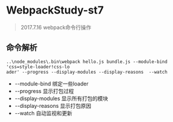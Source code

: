 # WebpackStudy-st7
>2017.7.16
webpack命令行操作

## 命令解析
```
..\node_modules\.bin\webpack hello.js bundle.js --module-bind 'css=style-loader!css-lo
ader' --progress --display-modules --display-reasons  --watch
```

 - --module-bind 绑定一些loader
 - --progress 显示打包过程
 - --display-modules 显示所有打包的模块
 - --display-reasons 显示打包原因
 - --watch 自动监视和更新
